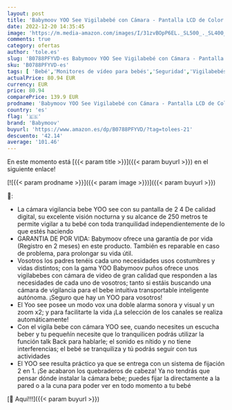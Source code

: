 ```yaml
---
layout: post
title: 'Babymoov YOO See Vigilabebé con Cámara - Pantalla LCD de Color de 2.4" - Visión Nocturna - Kit de Pared - Alcance 250 m - Seguridad bebe'
date: 2022-12-20 14:35:45
image: 'https://m.media-amazon.com/images/I/31zvBOpP6EL._SL500_._SL400_.jpg'
comments: true
category: ofertas
author: 'tole.es'
slug: 'B0788PFYVD-es Babymoov YOO See Vigilabebé con Cámara - Pantalla LCD de...'
sku: 'B0788PFYVD-es'
tags: [ 'Bebé','Monitores de vídeo para bebés','Seguridad','Vigilabebés','babymoov','bebe','vigilabebé','🇪🇸', ]
actualPrice: 80.94 EUR
currency: EUR
price: 80.94
comparePrice: 139.9 EUR
prodname: 'Babymoov YOO See Vigilabebé con Cámara - Pantalla LCD de Color de 2.4" - Visión Nocturna - Kit de Pared - Alcance 250 m - Seguridad bebe'
country: 'es'
flag: '🇪🇸'
brand: 'Babymoov'
buyurl: 'https://www.amazon.es/dp/B0788PFYVD/?tag=tolees-21'
descuento: '42.14'
average: '101.46'
---
```


En este momento está [{{< param title >}}]({{< param buyurl >}}) en el siguiente enlace!

[![{{< param prodname >}}]({{< param image >}})]({{< param buyurl >}})

🔎:

- La cámara vigilancia bebe YOO see con su pantalla de 2 4 De calidad digital, su excelente visión nocturna y su alcance de 250 metros te permite vigilar a tu bebé con toda tranquilidad independientemente de lo que estés haciendo
- GARANTIA DE POR VIDA: Babymoov ofrece una garantía de por vida (Registro en 2 meses) en este producto. También es reparable en caso de problema, para prolongar su vida útil.
- Vosotros los padres tenéis cada uno necesidades usos costumbres y vidas distintos; con la gama YOO Babymoov puños ofrece unos vigilabebes con cámara de video de gran calidad que responden a las necesidades de cada uno de vosotros; tanto si estáis buscando una cámara de vigilancia para el bebe intuitiva transportable inteligente autónoma. ¡Seguro que hay un YOO para vosotros!
- El Yoo see posee un modo vox una doble alarma sonora y visual y un zoom x2; y para facilitarte la vida ¡La selección de los canales se realiza automáticamente!
- Con el vigila bebe con cámara YOO see, cuando necesites un escucha beber y tu pequeñín necesite que lo tranquilicen podrás utilizar la función talk Back para hablarle; el sonido es nítido y no tiene interferencias; el bebé se tranquiliza y tú podrás seguir con tus actividades
- El YOO see resulta práctico ya que se entrega con un sistema de fijación 2 en 1. ¡Se acabaron los quebraderos de cabeza! Ya no tendrás que pensar dónde instalar la cámara bebe; puedes fijar la directamente a la pared o a la cuna para poder ver en todo momento a tu bebé

[🛒 Aquí!!!]({{< param buyurl >}})
